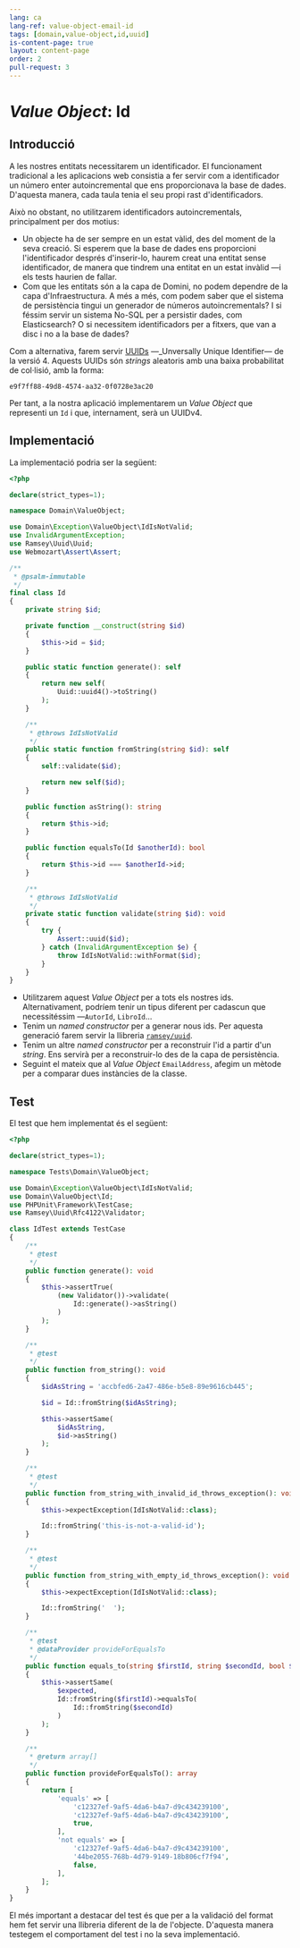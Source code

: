 ```yaml
---
lang: ca
lang-ref: value-object-email-id
tags: [domain,value-object,id,uuid]
is-content-page: true
layout: content-page
order: 2
pull-request: 3
---
```


# _Value Object_: Id

## Introducció

A les nostres entitats necessitarem un identificador. El funcionament tradicional a les aplicacions web consistia a fer servir com a identificador un número enter autoincremental que ens proporcionava la base de dades. D'aquesta manera, cada taula tenia el seu propi rast d'identificadors.

Això no obstant, no utilitzarem identificadors autoincrementals, principalment per dos motius:

- Un objecte ha de ser sempre en un estat vàlid, des del moment de la seva creació. Si esperem que la base de dades ens proporcioni l'identificador després d'inserir-lo, haurem creat una entitat sense identificador, de manera que tindrem una entitat en un estat invàlid —i els tests haurien de fallar.
- Com que les entitats són a la capa de Domini, no podem dependre de la capa d'Infraestructura. A més a més, com podem saber que el sistema de persistència tingui un generador de números autoincrementals? I si féssim servir un sistema No-SQL per a persistir dades, com Elasticsearch? O si necessitem identificadors per a fitxers, que van a disc i no a la base de dades?

Com a alternativa, farem servir [UUIDs](https://en.wikipedia.org/wiki/Universally_unique_identifier#Version_4_(random)) —_Unversally Unique Identifier— de la versió 4. Aquests UUIDs són _strings_ aleatoris amb una baixa probabilitat de col·lisió, amb la forma:

```
e9f7ff88-49d8-4574-aa32-0f0728e3ac20
```

Per tant, a la nostra aplicació implementarem un _Value Object_ que representi un `Id` i que, internament, serà un UUIDv4.

## Implementació

La implementació podria ser la següent:

```php
<?php

declare(strict_types=1);

namespace Domain\ValueObject;

use Domain\Exception\ValueObject\IdIsNotValid;
use InvalidArgumentException;
use Ramsey\Uuid\Uuid;
use Webmozart\Assert\Assert;

/**
 * @psalm-immutable
 */
final class Id
{
    private string $id;

    private function __construct(string $id)
    {
        $this->id = $id;
    }

    public static function generate(): self
    {
        return new self(
            Uuid::uuid4()->toString()
        );
    }

    /**
     * @throws IdIsNotValid
     */
    public static function fromString(string $id): self
    {
        self::validate($id);

        return new self($id);
    }

    public function asString(): string
    {
        return $this->id;
    }

    public function equalsTo(Id $anotherId): bool
    {
        return $this->id === $anotherId->id;
    }

    /**
     * @throws IdIsNotValid
     */
    private static function validate(string $id): void
    {
        try {
            Assert::uuid($id);
        } catch (InvalidArgumentException $e) {
            throw IdIsNotValid::withFormat($id);
        }
    }
}

```

- Utilitzarem aquest _Value Object_ per a tots els nostres ids. Alternativament, podríem tenir un tipus diferent per cadascun que necessitéssim —`AutorId`, `LibroId`...
- Tenim un _named constructor_ per a generar nous ids. Per aquesta generació farem servir la llibreria [`ramsey/uuid`](https://github.com/ramsey/uuid).
- Tenim un altre _named constructor_ per a reconstruir l'id a partir d'un _string_. Ens servirà per a reconstruir-lo des de la capa de persistència.
- Seguint el mateix que al _Value Object_ `EmailAddress`, afegim un mètode per a comparar dues instàncies de la classe.

## Test

El test que hem implementat és el següent:

```php
<?php

declare(strict_types=1);

namespace Tests\Domain\ValueObject;

use Domain\Exception\ValueObject\IdIsNotValid;
use Domain\ValueObject\Id;
use PHPUnit\Framework\TestCase;
use Ramsey\Uuid\Rfc4122\Validator;

class IdTest extends TestCase
{
    /**
     * @test
     */
    public function generate(): void
    {
        $this->assertTrue(
            (new Validator())->validate(
                Id::generate()->asString()
            )
        );
    }

    /**
     * @test
     */
    public function from_string(): void
    {
        $idAsString = 'accbfed6-2a47-486e-b5e8-89e9616cb445';

        $id = Id::fromString($idAsString);

        $this->assertSame(
            $idAsString,
            $id->asString()
        );
    }

    /**
     * @test
     */
    public function from_string_with_invalid_id_throws_exception(): void
    {
        $this->expectException(IdIsNotValid::class);

        Id::fromString('this-is-not-a-valid-id');
    }

    /**
     * @test
     */
    public function from_string_with_empty_id_throws_exception(): void
    {
        $this->expectException(IdIsNotValid::class);

        Id::fromString('  ');
    }

    /**
     * @test
     * @dataProvider provideForEqualsTo
     */
    public function equals_to(string $firstId, string $secondId, bool $expected): void
    {
        $this->assertSame(
            $expected,
            Id::fromString($firstId)->equalsTo(
                Id::fromString($secondId)
            )
        );
    }

    /**
     * @return array[]
     */
    public function provideForEqualsTo(): array
    {
        return [
            'equals' => [
                'c12327ef-9af5-4da6-b4a7-d9c434239100',
                'c12327ef-9af5-4da6-b4a7-d9c434239100',
                true,
            ],
            'not equals' => [
                'c12327ef-9af5-4da6-b4a7-d9c434239100',
                '44be2055-768b-4d79-9149-18b806cf7f94',
                false,
            ],
        ];
    }
}

```

El més important a destacar del test és que per a la validació del format hem fet servir una llibreria diferent de la de l'objecte. D'aquesta manera testegem el comportament del test i no la seva implementació.